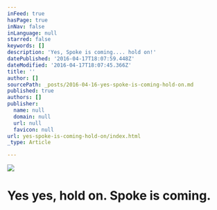 ```yaml
---
inFeed: true
hasPage: true
inNav: false
inLanguage: null
starred: false
keywords: []
description: 'Yes, Spoke is coming.... hold on!'
datePublished: '2016-04-17T18:07:59.448Z'
dateModified: '2016-04-17T18:07:45.366Z'
title: ''
author: []
sourcePath: _posts/2016-04-16-yes-spoke-is-coming-hold-on.md
published: true
authors: []
publisher:
  name: null
  domain: null
  url: null
  favicon: null
url: yes-spoke-is-coming-hold-on/index.html
_type: Article

---
```

![](https://the-grid-user-content.s3-us-west-2.amazonaws.com/ed37ee95-d422-4426-95a1-1fba49625cd3.jpg)

# Yes yes, hold on. Spoke is coming.